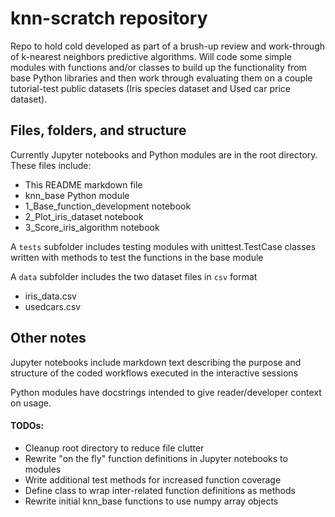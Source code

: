 # knn-scratch repository

Repo to hold cold developed as part of a brush-up review and work-through
of k-nearest neighbors predictive algorithms. Will code some simple modules
with functions and/or classes to build up the functionality from base Python
libraries and then work through evaluating them on a couple tutorial-test
public datasets (Iris species dataset and Used car price dataset).

## Files, folders, and structure

Currently Jupyter notebooks and Python modules are in the root directory. These
files include:

* This README markdown file
* knn_base Python module
* 1_Base_function_development notebook
* 2_Plot_iris_dataset notebook
* 3_Score_iris_algorithm notebook

A `tests` subfolder includes testing modules with unittest.TestCase classes
written with methods to test the functions in the base module

A `data` subfolder includes the two dataset files in `csv` format

* iris_data.csv
* usedcars.csv

## Other notes

Jupyter notebooks include markdown text describing the purpose and structure
of the coded workflows executed in the interactive sessions

Python modules have docstrings intended to give reader/developer context on
usage.

#### TODOs:

* Cleanup root directory to reduce file clutter
* Rewrite "on the fly" function definitions in Jupyter notebooks to modules
* Write additional test methods for increased function coverage
* Define class to wrap inter-related function definitions as methods
* Rewrite initial knn_base functions to use numpy array objects
